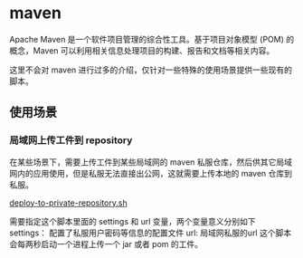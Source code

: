 # maven
Apache Maven 是一个软件项目管理的综合性工具。基于项目对象模型 (POM) 的概念，Maven 可以利用相关信息处理项目的构建、报告和文档等相关内容。

这里不会对 maven 进行过多的介绍，仅针对一些特殊的使用场景提供一些现有的脚本。

## 使用场景
### 局域网上传工件到 repository
在某些场景下，需要上传工件到某些局域网的 maven 私服仓库，然后供其它局域网内的应用使用，但是私服无法直接出公网，这就需要上传本地的 maven 仓库到私服。

[deploy-to-private-repository.sh](./deploy-to-private-repository.sh)

需要指定这个脚本里面的 settings 和 url 变量，两个变量意义分别如下
settings： 配置了私服用户密码等信息的配置文件
url: 局域网私服的url
这个脚本会每两秒启动一个进程上传一个 jar 或者 pom 的工件。